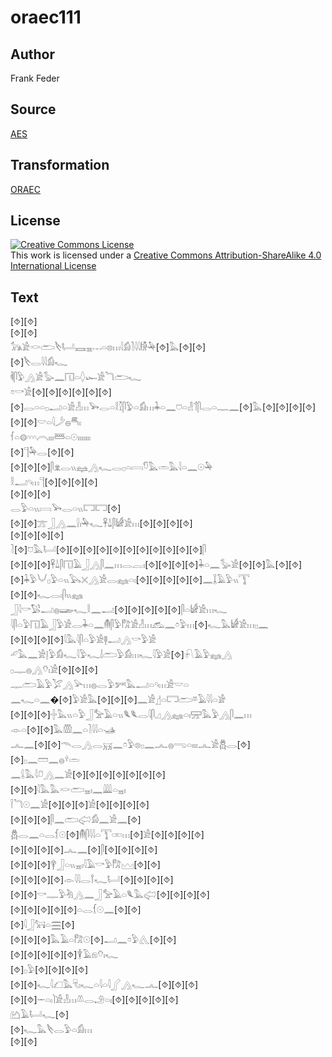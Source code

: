 # oraec111

## Author

Frank Feder

## Source

[AES](https://github.com/simondschweitzer/aes)

## Transformation

[ORAEC](https://oraec.github.io/)

## License

<a rel="license" href="http://creativecommons.org/licenses/by-sa/4.0/"><img alt="Creative Commons License" style="border-width:0" src="https://i.creativecommons.org/l/by-sa/4.0/88x31.png" /></a><br />This work is licensed under a <a rel="license" href="http://creativecommons.org/licenses/by-sa/4.0/">Creative Commons Attribution-ShareAlike 4.0 International License</a>

## Text

[⯑][⯑]<br>
[⯑][⯑]<br>
𓃥𓀀𓎙𓂧𓌸𓂡𓈘𓈇𓐖𓏏𓊖𓏥𓇋𓀁𓍘𓇋𓇋𓀛𓅆[⯑]𓅓[⯑][⯑]<br>
[⯑]𓌸𓂋𓇋𓇋𓀁𓆑<br>
𓌞𓋴𓅱𓂻𓀀𓅭𓈖𓉔𓏏𓆭𓆱𓀀𓆓𓂧𓆑<br>
𓏌𓎡𓀀[⯑][⯑][⯑][⯑][⯑][⯑][⯑]𓂋𓏏𓏏𓊪𓂝𓏏𓀀𓁐𓏥𓅨𓂋𓏏𓎛𓎿𓋴𓅱𓏏𓀁𓏥𓇓𓏏𓈖𓈞𓏏𓁐𓄊𓋴𓂋𓏏𓊃𓈖[⯑]𓅓[⯑][⯑][⯑][⯑][⯑][⯑]𓎟𓏏𓇋𓌳𓐍𓄪𓏤<br>
𓆳𓏏𓊗𓎆𓎆𓎆𓇹𓏤𓏤𓏤𓆷𓏏𓇳𓏤𓏤𓏤𓏤𓏤𓏤𓏤<br>
[⯑]𓊹𓅆𓂋[⯑][⯑]<br>
[⯑][⯑][⯑]𓋴𓁷𓂋𓏭𓈐𓂻𓆑𓂋𓊪𓏏𓇯𓎸𓅓𓏛𓅓𓇋𓏏𓈖𓇳𓅆<br>
𓎛𓂝𓄹𓏥𓊹[⯑][⯑][⯑][⯑]<br>
[⯑][⯑][⯑]<br>
𓂋𓅱𓏏𓏭𓇯𓅨𓂋𓏏𓏭𓉐𓉐[⯑]<br>
[⯑][⯑]𓊄𓃀𓂻𓈖𓍛𓏤𓅆𓆑𓋹𓍑𓋴𓀎𓀀𓏥[⯑][⯑][⯑][⯑]<br>
[⯑][⯑][⯑][⯑]<br>
𓍘[⯑]𓈞𓅓𓂡[⯑][⯑][⯑][⯑][⯑][⯑][⯑][⯑][⯑][⯑][⯑]𓋴<br>
[⯑][⯑][⯑]𓋹𓍑𓋴𓉔𓄿𓃀𓂻𓋴𓈖𓏥𓂋𓐛𓏤[⯑][⯑][⯑][⯑]𓇓𓏏𓈖𓅭𓀀[⯑][⯑]𓅓[⯑][⯑]<br>
[⯑]𓇓𓅱𓄋𓊪𓅱𓏏𓏭𓅂𓏴𓂻𓀀𓂋𓈐𓏏𓏤[⯑][⯑][⯑][⯑][⯑]𓈖𓆼𓄿𓅱𓏭𓇰<br>
[⯑][⯑]𓆑𓂋𓏤𓋴𓏭𓈐<br>
𓃀𓇋𓎡𓅄𓂝𓐍𓆃𓆑𓎛𓈖𓂝[⯑][⯑][⯑][⯑][⯑]𓋴𓏏𓀎𓀀𓏥𓆑<br>
𓇋𓋴𓏏𓅱𓉔𓄿𓃀𓅱𓀀𓂋𓇓𓏏𓈖𓄟𓋴𓅱𓀗𓀀𓁐𓏥𓃹𓈖𓏌𓅱𓏥[⯑]𓆑𓅓𓀎𓀀𓏥𓊪𓈖<br>
[⯑][⯑][⯑][⯑]𓇋𓅓𓇋𓋴𓏏𓅱𓀀𓊢𓂝𓂻𓎡𓅱𓀀<br>
𓄔𓅓𓈖𓀀𓊤𓅱𓀁𓆑𓇋𓅱𓆑𓌃𓂧𓅱𓀁𓏥𓆑𓇋𓅱𓀀[⯑]𓍯𓄿𓅱𓈐𓂻<br>
𓊪𓊃𓐍𓂻𓄣𓏤𓀀[⯑][⯑][⯑]<br>
𓊃𓂧𓄿𓅱𓅯𓂻𓅪𓏥𓐍𓂋𓅱𓀒𓅓𓂝𓏏𓄹𓏥𓀀𓎟𓏏<br>
𓈖𓆑𓏏𓈖�[⯑]𓅱𓀀𓅓[⯑][⯑][⯑]𓈖𓀀𓊨𓏏𓉐𓂧𓎼𓄿𓇋𓇋𓏏𓀂<br>
[⯑][⯑][⯑]𓏶𓅓𓏭𓏏𓅱𓃀𓅡𓄿𓏏𓏭𓆰𓆰𓂋𓇋𓋴𓈎𓂻𓈐𓏏𓏤𓈝𓅓𓅱𓂻𓋴𓈖𓏥<br>
𓁹𓏏[⯑][⯑]𓅓𓏃𓈖𓏏𓍘𓇋𓇋𓏏𓊛<br>
𓂜𓈖[⯑][⯑]𓄭𓂋𓂻𓂋𓄚𓈖𓏌𓅱𓊖𓊪𓈖𓂜𓐍𓂸𓏏𓏤𓏤𓏤𓂜𓀀𓆣𓂋[⯑]<br>
[⯑]𓊪𓈖𓏠𓈖𓐍𓍊𓏛<br>
𓈖𓌰𓅓𓇋𓍔𓂻𓈖𓀀[⯑][⯑][⯑][⯑][⯑][⯑][⯑]<br>
[⯑][⯑]𓇋𓅓𓅓𓎙𓂧𓈇𓏤𓈖𓇏𓏏𓈇𓏤<br>
𓌉𓆓𓇳𓈖𓀀[⯑][⯑][⯑]𓀀[⯑][⯑][⯑][⯑]<br>
[⯑][⯑][⯑]𓋴𓈖𓂧𓅾𓀁𓈖𓀀𓈖[⯑]<br>
𓆣𓂋𓈖𓏏𓂋𓆴𓇳[⯑]𓄟𓋴𓇋𓇋𓏏𓇰𓏒𓏥[⯑]𓀀[⯑][⯑][⯑][⯑]<br>
[⯑][⯑][⯑][⯑]𓂜𓈖[⯑]𓋴[⯑][⯑][⯑][⯑]<br>
[⯑][⯑][⯑]𓋁𓃀𓏏𓏭𓈇𓏤𓇋𓄿𓎡𓅱𓀗𓈉[⯑][⯑]<br>
[⯑][⯑][⯑][⯑]𓁹𓇋𓇋𓂋𓍙𓆑𓂡[⯑][⯑][⯑][⯑]<br>
[⯑][⯑]𓎡𓊃𓅱𓀓𓂻𓈖𓃀𓅡𓄿𓏏𓆰𓅓𓅾[⯑][⯑][⯑][⯑]<br>
[⯑][⯑][⯑][⯑][⯑]𓏏𓂋𓆴𓇳𓈖[⯑][⯑]<br>
[⯑]𓇋𓃀𓃙𓏏𓈗[⯑]<br>
[⯑][⯑][⯑]𓅓𓄿𓏏𓀗𓇳[⯑]𓂝𓈖𓏌𓅱𓂽[⯑][⯑]<br>
[⯑][⯑][⯑][⯑][⯑]𓇉𓄿𓁶𓄣𓏤𓆑<br>
[⯑]𓊪𓅱[⯑][⯑][⯑][⯑]<br>
[⯑][⯑]𓆑𓇋𓆎𓅓𓄛𓏤𓆑𓏏𓇋𓏏𓇋𓂾𓂻𓆑𓂜[⯑][⯑][⯑]<br>
[⯑][⯑]𓌔𓏏𓏤𓌙𓀀𓁐𓏥𓌨𓂋𓄂𓏏𓏤[⯑][⯑][⯑][⯑][⯑]<br>
𓂚𓄿𓂡𓆑[⯑]<br>
[⯑]𓆑𓅓𓌸𓂋𓅱𓏏𓀁𓏥<br>
[⯑][⯑]<br>
